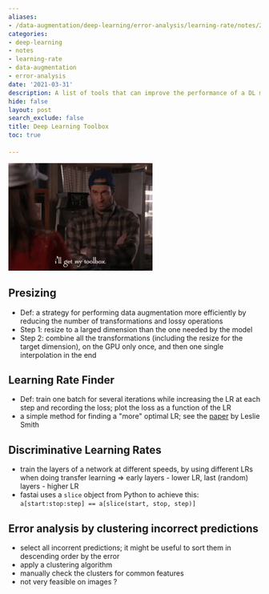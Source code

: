 ```yaml
---
aliases:
- /data-augmentation/deep-learning/error-analysis/learning-rate/notes/2021/03/31/dl-toolbox
categories:
- deep-learning
- notes
- learning-rate
- data-augmentation
- error-analysis
date: '2021-03-31'
description: A list of tools that can improve the performance of a DL model.
hide: false
layout: post
search_exclude: false
title: Deep Learning Toolbox
toc: true

---
```


![](images/toolbox.gif)

## Presizing

- Def: a strategy for performing data augmentation more efficiently by reducing the number of transformations and lossy operations
- Step 1: resize to a larged dimension than the one needed by the model
- Step 2: combine all the transformations (including the resize for the target dimension), on the GPU only once, and then one single interpolation in the end

## Learning Rate Finder

- Def: train one batch for several iterations while increasing the LR at each step and recording the loss; plot the loss as a function of the LR
- a simple method for finding a "more" optimal LR; see the [paper](https://arxiv.org/abs/1506.01186) by Leslie Smith 

## Discriminative Learning Rates
- train the layers of a network at different speeds, by using different LRs when doing transfer learning => early layers - lower LR, last (random) layers - higher LR
- fastai uses a `slice` object from Python to achieve this:  `a[start:stop:step] == a[slice(start, stop, step)]`

## Error analysis by clustering incorrect predictions
- select all incorrent predictions; it might be useful to sort them in descending order by the error
- apply a clustering algorithm
- manually check the clusters for common features
- not very feasible on images ?
